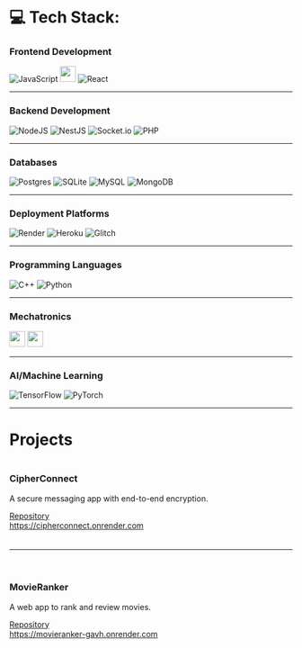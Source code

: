 
# 💻 Tech Stack:
### Frontend Development
![JavaScript](https://img.shields.io/badge/javascript-%23323330.svg?style=for-the-badge&logo=javascript&logoColor=%23F7DF1E)  <img src="https://cdn.glitch.global/9b6e30d1-a1c2-46a0-a831-d48ce809e60a/Bez%20nazwy%20(26).svg?v=1751062536823" height="28"> ![React](https://img.shields.io/badge/react-%2320232a.svg?style=for-the-badge&logo=react&logoColor=%2361DAFB)

---

### Backend Development
![NodeJS](https://img.shields.io/badge/node.js-6DA55F?style=for-the-badge&logo=node.js&logoColor=white) ![NestJS](https://img.shields.io/badge/nestjs-%23E0234E.svg?style=for-the-badge&logo=nestjs&logoColor=white) ![Socket.io](https://img.shields.io/badge/Socket.io-black?style=for-the-badge&logo=socket.io&badgeColor=010101) ![PHP](https://img.shields.io/badge/php-%23777BB4.svg?style=for-the-badge&logo=php&logoColor=white)
 

---

### Databases
![Postgres](https://img.shields.io/badge/postgres-%23316192.svg?style=for-the-badge&logo=postgresql&logoColor=white) ![SQLite](https://img.shields.io/badge/sqlite-%2307405e.svg?style=for-the-badge&logo=sqlite&logoColor=white) ![MySQL](https://img.shields.io/badge/mysql-4479A1.svg?style=for-the-badge&logo=mysql&logoColor=white) ![MongoDB](https://img.shields.io/badge/MongoDB-%234ea94b.svg?style=for-the-badge&logo=mongodb&logoColor=white)

---

### Deployment Platforms
![Render](https://img.shields.io/badge/Render-%46E3B7.svg?style=for-the-badge&logo=render&logoColor=white) ![Heroku](https://img.shields.io/badge/heroku-%23430098.svg?style=for-the-badge&logo=heroku&logoColor=white) ![Glitch](https://img.shields.io/badge/glitch-%233333FF.svg?style=for-the-badge&logo=glitch&logoColor=white)

---

### Programming Languages
![C++](https://img.shields.io/badge/c++-%2300599C.svg?style=for-the-badge&logo=c%2B%2B&logoColor=white) ![Python](https://img.shields.io/badge/python-3670A0?style=for-the-badge&logo=python&logoColor=ffdd54)

---

### Mechatronics
<!--![LabVIEW](https://img.shields.io/badge/LabVIEW-%23F2C400.svg?style=for-the-badge&logo=labview&logoColor=black&logoWidth=40)
//![MATLAB](https://img.shields.io/badge/MATLAB-%23E14F1C.svg?style=for-the-badge&logo=matlab&logoColor=white&logoWidth=40)-->

<p align="left">
  <img src="https://cdn.glitch.global/9b6e30d1-a1c2-46a0-a831-d48ce809e60a/Bez%20nazwy%20(6).svg?v=1751056282125" height="28">
  <img src="https://cdn.glitch.global/9b6e30d1-a1c2-46a0-a831-d48ce809e60a/Bez%20nazwy%20(3)%20(1).svg?v=1751054088008" height="28">
</p>

---

### AI/Machine Learning
![TensorFlow](https://img.shields.io/badge/TensorFlow-%23FF6F00.svg?style=for-the-badge&logo=TensorFlow&logoColor=white) ![PyTorch](https://img.shields.io/badge/PyTorch-%23EE4C2C.svg?style=for-the-badge&logo=PyTorch&logoColor=white)

---

# Projects

<div style="display: flex; flex-direction: column; gap: 20px;">

  <div style="min-width: 150px;">
    <h3>CipherConnect</h3>
    <p>A secure messaging app with end-to-end encryption.</p>
    <a href="https://github.com/arturr0/CipherConnect-WebSocket" target="_blank">Repository</a><br>
    <a href="https://cipherconnect.onrender.com" target="_blank">https://cipherconnect.onrender.com</a>
  </div>

---

  <div style="min-width: 150px;">
    <h3>MovieRanker</h3>
    <p>A web app to rank and review movies.</p>
    <a href="https://github.com/arturr0/MovieRanker" target="_blank">Repository</a><br>
    <a href="https://movieranker-gavh.onrender.com" target="_blank">https://movieranker-gavh.onrender.com</a>
  </div>

</div>



